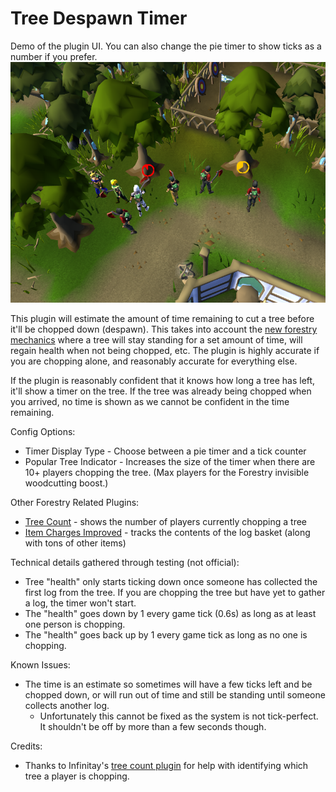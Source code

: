 # Tree Despawn Timer

Demo of the plugin UI. You can also change the pie timer to show ticks as a number if you prefer.
![Demo](./demo.png)

This plugin will estimate the amount of time remaining to cut a tree before it'll be chopped down (despawn). This takes
into account the [new forestry mechanics](https://oldschool.runescape.wiki/w/Forestry) where a tree will stay standing
for a set amount of time, will regain health
when not being chopped, etc. The plugin is highly accurate if you are chopping alone, and reasonably accurate for
everything else.

If the plugin is reasonably confident that it knows how long a tree has left, it'll show a timer on the tree. If the
tree was already being chopped when you arrived, no time is shown as we cannot be confident in the time remaining.

Config Options:

* Timer Display Type - Choose between a pie timer and a tick counter
* Popular Tree Indicator - Increases the size of the timer when there are 10+ players chopping the tree. (Max players
  for the Forestry invisible woodcutting boost.)

Other Forestry Related Plugins:

* [Tree Count](https://runelite.net/plugin-hub/show/treecount) - shows the number of players currently chopping a tree
* [Item Charges Improved](https://runelite.net/plugin-hub/show/tictac7x-charges) - tracks the contents of the log
  basket (along with tons of other items)

Technical details gathered through testing (not official):

* Tree "health" only starts ticking down once someone has collected the first log from the tree. If you are chopping the
  tree but have yet to gather a log, the timer won't start.
* The "health" goes down by 1 every game tick (0.6s) as long as at least one person is chopping.
* The "health" goes back up by 1 every game tick as long as no one is chopping.

Known Issues:

* The time is an estimate so sometimes will have a few ticks left and be chopped down, or will run out of time and still
  be standing until someone collects another log.
    * Unfortunately this cannot be fixed as the system is not tick-perfect. It shouldn't be off by more than a few
      seconds though.

Credits:

* Thanks to Infinitay's [tree count plugin](https://github.com/Infinitay/tree-count-plugin) for help with identifying
  which tree a player is chopping.
